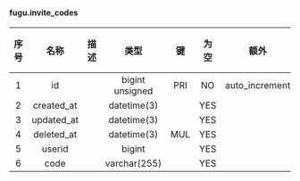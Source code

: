 #### fugu.invite_codes 

| 序号 | 名称 | 描述 | 类型 | 键 | 为空 | 额外 | 默认值 |
| :--: | :--: | :--: | :--: | :--: | :--: | :--: | :--: |
| 1 | id |  | bigint unsigned | PRI | NO | auto_increment |  |
| 2 | created_at |  | datetime(3) |  | YES |  |  |
| 3 | updated_at |  | datetime(3) |  | YES |  |  |
| 4 | deleted_at |  | datetime(3) | MUL | YES |  |  |
| 5 | userid |  | bigint |  | YES |  |  |
| 6 | code |  | varchar(255) |  | YES |  |  |
